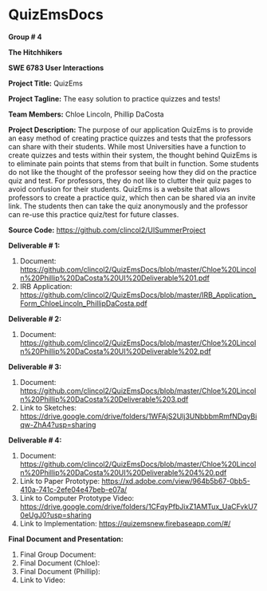 # QuizEmsDocs
**Group # 4**

**The Hitchhikers**

**SWE 6783 User Interactions**

**Project Title:** QuizEms

**Project Tagline:** The easy solution to practice quizzes and tests!

**Team Members:** Chloe Lincoln, Phillip DaCosta

**Project Description:**
The purpose of our application QuizEms is to provide an easy method of creating practice
quizzes and tests that the professors can share with their students. While most Universities have a
function to create quizzes and tests within their system, the thought behind QuizEms is to eliminate pain
points that stems from that built in function. Some students do not like the thought of the professor
seeing how they did on the practice quiz and test. For professors, they do not like to clutter their quiz
pages to avoid confusion for their students. QuizEms is a website that allows professors to create a
practice quiz, which then can be shared via an invite link. The students then can take the quiz
anonymously and the professor can re-use this practice quiz/test for future classes. 

**Source Code:** https://github.com/clincol2/UISummerProject

**Deliverable # 1:**
1) Document: https://github.com/clincol2/QuizEmsDocs/blob/master/Chloe%20Lincoln%20Phillip%20DaCosta%20UI%20Deliverable%201.pdf
2) IRB Application: https://github.com/clincol2/QuizEmsDocs/blob/master/IRB_Application_Form_ChloeLincoln_PhillipDaCosta.pdf

**Deliverable # 2:**
1) Document: https://github.com/clincol2/QuizEmsDocs/blob/master/Chloe%20Lincoln%20Phillip%20DaCosta%20UI%20Deliverable%202.pdf

**Deliverable # 3:**
1) Document: https://github.com/clincol2/QuizEmsDocs/blob/master/Chloe%20Lincoln%20Phillip%20DaCosta%20Deliverable%203.pdf
2) Link to Sketches: https://drive.google.com/drive/folders/1WFAjS2Ulj3UNbbbmRmfNDqyBiqw-ZhA4?usp=sharing

**Deliverable # 4:**
1) Document: https://github.com/clincol2/QuizEmsDocs/blob/master/Chloe%20Lincoln%20Phillip%20DaCosta%20UI%20Deliverable%204%20.pdf
2) Link to Paper Prototype: https://xd.adobe.com/view/964b5b67-0bb5-410a-741c-2efe04e47beb-e07a/
3) Link to Computer Prototype Video: https://drive.google.com/drive/folders/1CFqyPfbJixZ1AMTux_UaCFvkU70eUgJ0?usp=sharing
4) Link to Implementation: https://quizemsnew.firebaseapp.com/#/

**Final Document and Presentation:**
1) Final Group Document:
2) Final Document (Chloe):
3) Final Document (Phillip):
4) Link to Video:


